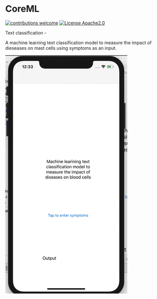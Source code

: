# CoreML
[![contributions welcome](https://img.shields.io/badge/contributions-welcome-brightgreen.svg?style=flat)](https://github.com/dwyl/esta/issues) [![License Apache2.0](https://img.shields.io/badge/contributions-welcome-brightgreen.svg?style=flat)](https://github.com/dwyl/esta/issues)


Text classification - 

A machine learning text classification model to measure the impact of dieseases on mast cells using symptoms as an input.


![Output](https://github.com/AkshayDevkate/CoreML/blob/main/Text%20classification/using%20storyboard/output/output.gif)

